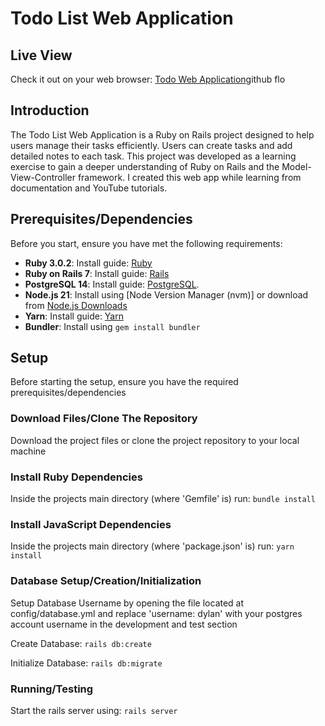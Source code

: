 # Todo List Web Application

## Live View
Check it out on your web browser: [Todo Web Application](https://todo.dylanloree.ca/)github flo

## Introduction
The Todo List Web Application is a Ruby on Rails project designed to help users manage their tasks efficiently. Users can create tasks and add detailed notes to each task. This project was developed as a learning exercise to gain a deeper understanding of Ruby on Rails and the Model-View-Controller framework. I created this web app while learning from documentation and YouTube tutorials.

## Prerequisites/Dependencies
Before you start, ensure you have met the following requirements:
- **Ruby 3.0.2**: Install guide: [Ruby](https://www.ruby-lang.org/en/documentation/installation/)
- **Ruby on Rails 7**: Install guide: [Rails](https://guides.rubyonrails.org/getting_started.html)
- **PostgreSQL 14**: Install guide: [PostgreSQL](https://www.postgresql.org/download/).
- **Node.js 21**: Install using [Node Version Manager (nvm)] or download from [Node.js Downloads](https://nodejs.org/en/download)
- **Yarn**: Install guide: [Yarn](https://classic.yarnpkg.com/lang/en/docs/install/#debian-stable)
- **Bundler**: Install using `gem install bundler`

## Setup
Before starting the setup, ensure you have the required prerequisites/dependencies

### Download Files/Clone The Repository
Download the project files or clone the project repository to your local machine

### Install Ruby Dependencies
Inside the projects main directory (where 'Gemfile' is) run: `bundle install`


### Install JavaScript Dependencies
Inside the projects main directory (where 'package.json' is) run: `yarn install`


### Database Setup/Creation/Initialization
Setup Database Username by opening the file located at config/database.yml and replace 'username: dylan' with your postgres account username in the development and test section

Create Database: `rails db:create`

Initialize Database: `rails db:migrate`


### Running/Testing
Start the rails server using: `rails server`

